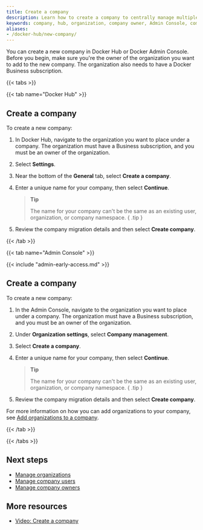 ```yaml
---
title: Create a company
description: Learn how to create a company to centrally manage multiple organizations.
keywords: company, hub, organization, company owner, Admin Console, company management
aliases:
- /docker-hub/new-company/
---
```


You can create a new company in Docker Hub or Docker Admin Console. Before you begin, make sure you're the owner of the organization you want to add to the new company. The organization also needs to have a Docker Business subscription.

{{< tabs >}}

{{< tab name="Docker Hub" >}}

## Create a company

To create a new company:

1. In Docker Hub, navigate to the organization you want to place under a company. The organization must have a Business subscription, and you must be an owner of the organization.
2. Select **Settings**.
3. Near the bottom of the **General** tab, select **Create a company**.
4. Enter a unique name for your company, then select **Continue**.

    > **Tip**
    >
    > The name for your company can't be the same as an existing user, organization, or company namespace.
    { .tip }

5. Review the company migration details and then select **Create company**.

{{< /tab >}}

{{< tab name="Admin Console" >}}

{{< include "admin-early-access.md" >}}

## Create a company

To create a new company:

1. In the Admin Console, navigate to the organization you want to place under a company. The organization must have a Business subscription, and you must be an owner of the organization.
2. Under **Organization settings**, select **Company management**.
3. Select **Create a company**.
4. Enter a unique name for your company, then select **Continue**.

    > **Tip**
    >
    > The name for your company can't be the same as an existing user, organization, or company namespace.
    { .tip }

5. Review the company migration details and then select **Create company**.

For more information on how you can add organizations to your company, see [Add organizations to a company](./organizations.md#add-organizations-to-a-company).

{{< /tab >}}

{{< /tabs >}}

## Next steps

- [Manage organizations](./organizations.md)
- [Manage company users](./users.md)
- [Manage company owners](./owners.md)

## More resources

- [Video: Create a company](https://youtu.be/XZ5_i6qiKho?feature=shared&t=359)
